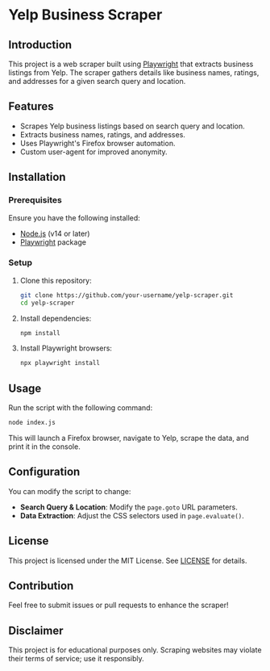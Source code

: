 # Yelp Business Scraper

## Introduction
This project is a web scraper built using [Playwright](https://playwright.dev/) that extracts business listings from Yelp. The scraper gathers details like business names, ratings, and addresses for a given search query and location.

## Features
- Scrapes Yelp business listings based on search query and location.
- Extracts business names, ratings, and addresses.
- Uses Playwright's Firefox browser automation.
- Custom user-agent for improved anonymity.

## Installation
### Prerequisites
Ensure you have the following installed:
- [Node.js](https://nodejs.org/) (v14 or later)
- [Playwright](https://playwright.dev/) package

### Setup
1. Clone this repository:
   ```sh
   git clone https://github.com/your-username/yelp-scraper.git
   cd yelp-scraper
   ```
2. Install dependencies:
   ```sh
   npm install
   ```
3. Install Playwright browsers:
   ```sh
   npx playwright install
   ```

## Usage
Run the script with the following command:
```sh
node index.js
```
This will launch a Firefox browser, navigate to Yelp, scrape the data, and print it in the console.

## Configuration
You can modify the script to change:
- **Search Query & Location**: Modify the `page.goto` URL parameters.
- **Data Extraction**: Adjust the CSS selectors used in `page.evaluate()`.

## License
This project is licensed under the MIT License. See [LICENSE](LICENSE) for details.

## Contribution
Feel free to submit issues or pull requests to enhance the scraper!

## Disclaimer
This project is for educational purposes only. Scraping websites may violate their terms of service; use it responsibly.

